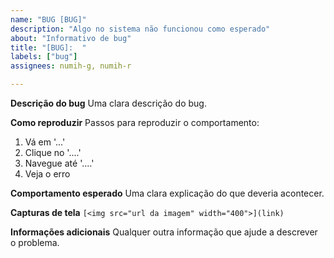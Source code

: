```yaml
---
name: "BUG [BUG]"
description: "Algo no sistema não funcionou como esperado"
about: "Informativo de bug"
title: "[BUG]:  "
labels: ["bug"]
assignees: numih-g, numih-r

---
```


**Descrição do bug**
Uma clara descrição do bug.

**Como reproduzir**
Passos para reproduzir o comportamento:
1. Vá em '...'
2. Clique no '....'
3. Navegue até '....'
4. Veja o erro

**Comportamento esperado**
Uma clara explicação do que deveria acontecer.

**Capturas de tela**
```[<img src="url da imagem" width="400">](link)```

**Informações adicionais**
Qualquer outra informação que ajude a descrever o problema.
